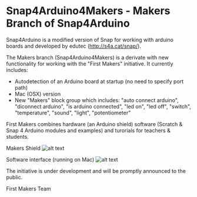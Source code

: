 Snap4Arduino4Makers - Makers Branch of Snap4Arduino
===================================================

Snap4Arduino is a modified version of Snap for working with arduino boards and developed by edutec (http://s4a.cat/snap/).

The Makers branch (Snap4Arduino4Makers) is a derivate with new functionality for working with the "First Makers" initiative. It currently includes:

- Autodetection of an Arduino board at startup (no need to specify port path)
- Mac (OSX) version
- New "Makers" block group which includes: "auto connect arduino", "diconnect arduino", "is arduino connected", "led on", "led off", "switch", "temperature", "sound", "light", "potentiometer"

First Makers combines hardware (an Arduino shield) software (Scratch & Snap 4 Arduino modules and examples) and turorials for teachers & students.

Makers Shield 
![alt text](https://github.com/elaval/Snap4Arduino/blob/makers/images/tide_makers.jpg "Tide Makers first prototype")

Software interface (running on Mac) 
![alt text](https://github.com/elaval/Snap4Arduino/blob/makers/images/screen1.jpg "S4A4Makers interface")

The initiative is under development and will be promptly announced to the public.


First Makers Team